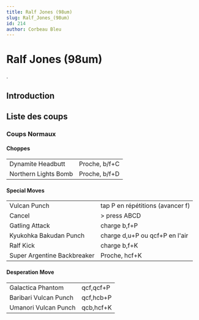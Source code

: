 ```yaml
---
title: Ralf Jones (98um)
slug: Ralf_Jones_(98um)
id: 214
author: Corbeau Bleu
---
```


# Ralf Jones (98um)

.

## Introduction

## Liste des coups

### Coups Normaux

#### Choppes

|                      |               |
|----------------------|---------------|
| Dynamite Headbutt    | Proche, b/f+C |
| Northern Lights Bomb | Proche, b/f+D |

#### Special Moves

|                             |                                  |
|-----------------------------|----------------------------------|
| Vulcan Punch                | tap P en répétitions (avancer f) |
| Cancel                      | \> press ABCD                    |
| Gatling Attack              | charge b,f+P                     |
| Kyukohka Bakudan Punch      | charge d,u+P ou qcf+P en l'air   |
| Ralf Kick                   | charge b,f+K                     |
| Super Argentine Backbreaker | Proche, hcf+K                    |

#### Desperation Move

|                       |           |
|-----------------------|-----------|
| Galactica Phantom     | qcf,qcf+P |
| Baribari Vulcan Punch | qcf,hcb+P |
| Umanori Vulcan Punch  | qcb,hcf+K |
